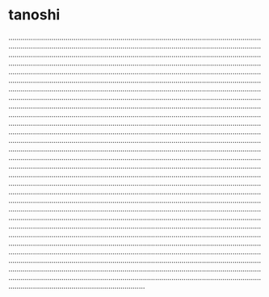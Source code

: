 # tanoshi

...............................................................................................................................................................................................................................................................................................................................................................................................................................................................................................................................................................................................................................................................................................................................................................................................................................................................................................................................................................................................................................................................................................................................................................................................................................................................................................................................................................................................................................................................................................................................................................................................................................................................................................................................................................................................................................................................................................................................................................................................................................................................................................................................................................................................................................................................................................................................................................................................................................................................................................................................................................................................................................................................................................................................................................................................................................................................................................................................................................................................................................................................................................................................................................................................................................................................................................................................................................................................................................................................................................................................................................................................................................................................................................................................................................................................................